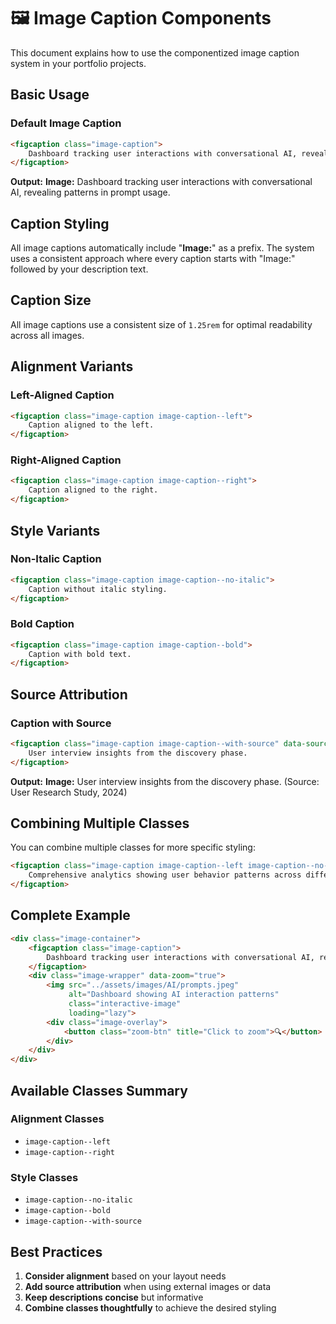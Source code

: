 # 🖼️ Image Caption Components

This document explains how to use the componentized image caption system in your portfolio projects.

## Basic Usage

### Default Image Caption
```html
<figcaption class="image-caption">
    Dashboard tracking user interactions with conversational AI, revealing patterns in prompt usage.
</figcaption>
```
**Output:** **Image:** Dashboard tracking user interactions with conversational AI, revealing patterns in prompt usage.

## Caption Styling

All image captions automatically include "**Image:**" as a prefix. The system uses a consistent approach where every caption starts with "Image:" followed by your description text.

## Caption Size

All image captions use a consistent size of `1.25rem` for optimal readability across all images.

## Alignment Variants

### Left-Aligned Caption
```html
<figcaption class="image-caption image-caption--left">
    Caption aligned to the left.
</figcaption>
```

### Right-Aligned Caption
```html
<figcaption class="image-caption image-caption--right">
    Caption aligned to the right.
</figcaption>
```

## Style Variants

### Non-Italic Caption
```html
<figcaption class="image-caption image-caption--no-italic">
    Caption without italic styling.
</figcaption>
```

### Bold Caption
```html
<figcaption class="image-caption image-caption--bold">
    Caption with bold text.
</figcaption>
```

## Source Attribution

### Caption with Source
```html
<figcaption class="image-caption image-caption--with-source" data-source="User Research Study, 2024">
    User interview insights from the discovery phase.
</figcaption>
```
**Output:** **Image:** User interview insights from the discovery phase. (Source: User Research Study, 2024)

## Combining Multiple Classes

You can combine multiple classes for more specific styling:

```html
<figcaption class="image-caption image-caption--left image-caption--no-italic">
    Comprehensive analytics showing user behavior patterns across different segments.
</figcaption>
```

## Complete Example

```html
<div class="image-container">
    <figcaption class="image-caption">
        Dashboard tracking user interactions with conversational AI, revealing patterns in prompt usage.
    </figcaption>
    <div class="image-wrapper" data-zoom="true">
        <img src="../assets/images/AI/prompts.jpeg" 
             alt="Dashboard showing AI interaction patterns" 
             class="interactive-image"
             loading="lazy">
        <div class="image-overlay">
            <button class="zoom-btn" title="Click to zoom">🔍</button>
        </div>
    </div>
</div>
```

## Available Classes Summary

### Alignment Classes
- `image-caption--left`
- `image-caption--right`

### Style Classes
- `image-caption--no-italic`
- `image-caption--bold`
- `image-caption--with-source`

## Best Practices

1. **Consider alignment** based on your layout needs
2. **Add source attribution** when using external images or data
3. **Keep descriptions concise** but informative
4. **Combine classes thoughtfully** to achieve the desired styling
